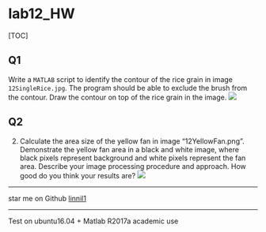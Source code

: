 # lab12_HW
[TOC]

## Q1
Write a `MATLAB` script to identify the contour of the rice grain in image `12SingleRice.jpg`. The program should be able to exclude the brush from the contour. Draw the contour on top of the rice grain in the image.
![](https://i.imgur.com/tGIOTTN.png)
>

## Q2
2. Calculate the area size of the yellow fan in image “12YellowFan.png”. Demonstrate the yellow fan area in a black and white image, where black pixels represent background and white pixels represent the fan area. Describe your image processing procedure and approach. How good do you think your results are?
![](https://i.imgur.com/rBG08Uv.png)
>

---
star me on Github
[linnil1](https://github.com/linnil1/Lab304_2017summer)

---
Test on ubuntu16.04 + Matlab R2017a academic use